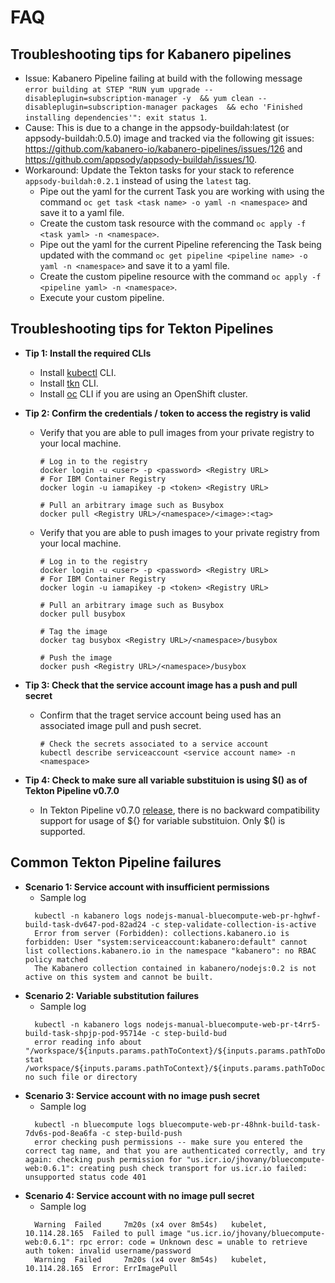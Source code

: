 
# FAQ

## Troubleshooting tips for Kabanero pipelines
- Issue: Kabanero Pipeline failing at build with the following message `error building at STEP "RUN yum upgrade --disableplugin=subscription-manager -y  && yum clean --disableplugin=subscription-manager packages  && echo 'Finished installing dependencies'": exit status 1`.
- Cause: This is due to a change in the appsody-buildah:latest (or appsody-buildah:0.5.0) image and tracked via the following git issues: https://github.com/kabanero-io/kabanero-pipelines/issues/126 and https://github.com/appsody/appsody-buildah/issues/10.
- Workaround: Update the Tekton tasks for your stack to reference `appsody-buildah:0.2.1` instead of using the `latest` tag.
    - Pipe out the yaml for the current Task you are working with using the command `oc get task <task name> -o yaml -n <namespace>` and save it to a yaml file.
    - Create the custom task resource with the command `oc apply -f <task yaml> -n <namespace>`.
    - Pipe out the yaml for the current Pipeline referencing the Task being updated with the command `oc get pipeline <pipeline name> -o yaml -n <namespace>` and save it to a yaml file.  
    - Create the custom pipeline resource with the command `oc apply -f <pipeline yaml> -n <namespace>`.
    - Execute your custom pipeline. 

## Troubleshooting tips for Tekton Pipelines
- **Tip 1: Install the required CLIs**
    - Install [kubectl](https://kubernetes.io/docs/tasks/tools/install-kubectl/) CLI.
    - Install [tkn](https://github.com/tektoncd/cli) CLI.
    - Install [oc](https://docs.openshift.com/enterprise/3.2/cli_reference/get_started_cli.html) CLI if you are using an OpenShift cluster.

- **Tip 2: Confirm the credentials / token to access the registry is valid**
    - Verify that you are able to pull images from your private registry to your local machine.
      ```
      # Log in to the registry
      docker login -u <user> -p <password> <Registry URL>
      # For IBM Container Registry
      docker login -u iamapikey -p <token> <Registry URL>

      # Pull an arbitrary image such as Busybox
      docker pull <Registry URL>/<namespace>/<image>:<tag>
      ```
    - Verify that you are able to push images to your private registry from your local machine.
      ```
      # Log in to the registry
      docker login -u <user> -p <password> <Registry URL>
      # For IBM Container Registry
      docker login -u iamapikey -p <token> <Registry URL>

      # Pull an arbitrary image such as Busybox
      docker pull busybox

      # Tag the image
      docker tag busybox <Registry URL>/<namespace>/busybox

      # Push the image
      docker push <Registry URL>/<namespace>/busybox
      ```

- **Tip 3: Check that the service account image has a push and pull secret**
    - Confirm that the traget service account being used has an associated image pull and push secret.
      ```
      # Check the secrets associated to a service account
      kubectl describe serviceaccount <service account name> -n <namespace>
      ```

- **Tip 4: Check to make sure all variable substituion is using $() as of Tekton Pipeline v0.7.0**
    - In Tekton Pipeline v0.7.0 [release](https://github.com/tektoncd/pipeline/releases/tag/v0.7.0), there is no backward compatibility support for usage of ${} for variable substituion.  Only $() is supported.  

## Common Tekton Pipeline failures
  - **Scenario 1: Service account with insufficient permissions**
    - Sample log
    ```
      kubectl -n kabanero logs nodejs-manual-bluecompute-web-pr-hghwf-build-task-dv647-pod-82ad24 -c step-validate-collection-is-active
      Error from server (Forbidden): collections.kabanero.io is forbidden: User "system:serviceaccount:kabanero:default" cannot list collections.kabanero.io in the namespace "kabanero": no RBAC policy matched
      The Kabanero collection contained in kabanero/nodejs:0.2 is not active on this system and cannot be built.
    ```
  - **Scenario 2: Variable substitution failures**
    - Sample log
    ```
      kubectl -n kabanero logs nodejs-manual-bluecompute-web-pr-t4rr5-build-task-shpjp-pod-95714e -c step-build-bud
      error reading info about "/workspace/${inputs.params.pathToContext}/${inputs.params.pathToDockerFile}": stat /workspace/${inputs.params.pathToContext}/${inputs.params.pathToDockerFile}: no such file or directory
    ```
  - **Scenario 3: Service account with no image push secret**
    - Sample log
    ```
      kubectl -n bluecompute logs bluecompute-web-pr-48hnk-build-task-7dv6s-pod-8ea6fa -c step-build-push
      error checking push permissions -- make sure you entered the correct tag name, and that you are authenticated correctly, and try again: checking push permission for "us.icr.io/jhovany/bluecompute-web:0.6.1": creating push check transport for us.icr.io failed: unsupported status code 401
    ```
  - **Scenario 4: Service account with no image pull secret**
    - Sample log
    ```
      Warning  Failed     7m20s (x4 over 8m54s)   kubelet, 10.114.28.165  Failed to pull image "us.icr.io/jhovany/bluecompute-web:0.6.1": rpc error: code = Unknown desc = unable to retrieve auth token: invalid username/password
      Warning  Failed     7m20s (x4 over 8m54s)   kubelet, 10.114.28.165  Error: ErrImagePull
    ```  
